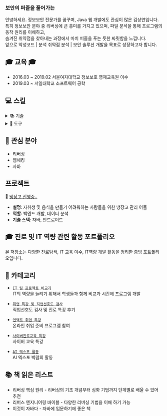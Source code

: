 <h3 class="heading-element" dir="auto">보안의 퍼즐을 풀어가는</h3>
안녕하세요. 정보보안 전문가를 꿈꾸며, Java 웹 개발에도 관심이 많은 김상연입니다.<br> 
특히 정보보안 분야 중 리버싱에 큰 흥미를 가지고 있으며, 파일 분석을 통해 프로그램의 동작 원리를 이해하고,<br> 
숨겨진 취약점을 찾아내는 과정에서 마치 퍼즐을 푸는 듯한 짜릿함을 느낍니다.<br>
앞으로 악성코드 | 분석 취약점 분석 | 보안 솔루션 개발을 목표로 성장하고자 합니다.<br>


## 🎓 교육 🎓
* 2016.03 ~ 2019.02 서울여자대학교 정보보호 영재교육원 이수
* 2019.03 ~ 서일대학교 소프트웨어 공학

## 💻 스킬
<details>
<summary>📚 기술</summary><br>

<div style="margin-left: 30rem">

<details>
<summary>⚙ Reversing</summary>

- [리버싱 - 어셈블리 기초](https://velog.io/@m0ng/%EC%96%B4%EC%85%88%EB%B8%94%EB%A6%AC%EC%96%B4-%EC%A3%BC%EC%9A%94-%EB%AA%85%EB%A0%B9%EC%96%B4-%EC%A0%95%EB%A6%AC)
- [리버싱 - DreamHack 풀이](https://velog.io/@m0ng/DreamHack-rev-basic-2)
- [IA-32 레지스터 정리](https://velog.io/@m0ng/IA-32-%EC%8A%A4%ED%83%9D-%EA%B5%AC%EC%A1%B0-%EC%A0%95%EB%A6%AC)

</details>

<details>
<summary>⚙ WebHacking</summary>

- [간단한 Cookies 문제 풀이](https://velog.io/@m0ng/DreamHack-Cookie-%EB%AC%B8%EC%A0%9C-%ED%92%80%EC%9D%B4)

</details>
<details>
<summary>☕ Java</summary>

- [Java 정리](https://velog.io/@m0ng/Java-%EC%A0%95%EB%A6%AC)
- [Java 생성자](https://velog.io/@m0ng/Java-Note-%EC%83%9D%EC%84%B1%EC%9E%90)
- [Java 메소드 오버로딩/오버라이딩 정리](https://velog.io/@m0ng/Java-%ED%95%99%EC%8A%B5%EB%85%B8%ED%8A%B8-%EB%A9%94%EC%86%8C%EB%93%9C-%EC%98%A4%EB%B2%84%EB%A1%9C%EB%94%A9)

</details>

<details>
<summary>🟣 C#</summary>

- [C# WinForm 계산기](https://velog.io/@m0ng/C-WinForms-%EA%B3%84%EC%82%B0%EA%B8%B0-%EB%A7%8C%EB%93%A4%EA%B8%B0)
- [C# 기본 문법](https://velog.io/@m0ng/C-%EA%B8%B0%EB%B3%B8-%EB%AC%B8%EB%B2%95-%ED%95%99%EC%8A%B5%EB%85%B8%ED%8A%B8)

</details>
</div>
</details> <!-- 언어 기술 -->


<details>
<summary>🧰 도구</summary><br>

<div style="margin-left: 30rem">

<details>
<summary>🛠️ IDA</summary>
  
- [IDA로 DreamHack 문제 풀기](https://velog.io/@m0ng/Dreamhack-rev-basic-3)

</details>

<details>
<summary>🧪 Burp Suite</summary>

- [Burp Suite 기본 세팅](https://velog.io/@m0ng/Burp-Suite-%EC%84%A4%EC%B9%98)
- [Burp Suite를 이용한 DreamHack 풀이](https://velog.io/@m0ng/Burp-Suite-cookies-%EB%AC%B8%EC%A0%9C-%ED%92%80%EC%9D%B4)

</details>

<details>
<summary>🌐 Wireshark</summary>

- [Wireshark 필터링 기초](https://velog.io/@m0ng/Wireshark-%ED%95%84%ED%84%B0%EB%A7%81-%EA%B8%B0%EC%B4%88-%ED%95%99%EC%8A%B5%EB%85%B8%ED%8A%B8)

</details>

</div>
</details> <!-- 프로그램 기술 -->


## 🔎 관심 분야
* 리버싱
* 웹해킹
* 자바

## 프로젝트
🔎 [냉장고 진행중..](https://github.com/HubMong/Projecgo)
- **설명**: 자취생 및 음식을 만들기 어려워하는 사람들을 위한 냉장고 관리 어플
- **역할**: 백엔드 개발, 데이터 분석
- **기술 스택**: 자바, 안드로이드

## 🎓 진로 및 IT 역량 관련 활동 포트폴리오

본 저장소는 다양한 진로탐색, IT 교육 이수, IT역량 개발 활동을 정리한 증빙 포트폴리오입니다.  

## 📁 카테고리

- [`IT 팀 프로젝트 비교과`](https://github.com/HubMong/SkillSt)  
  IT의 역량을 늘리기 위해서 학생들과 함께 비교과 시간에 프로그램 개발
  
- [`취업 특강 및 직업선호도 검사`](https://github.com/HubMong/class)  
  직업선호도 검사 및 진로 특강 후기

- [`언택트 취업 특강`](https://github.com/HubMong/Study1/tree/main)  
  온라인 취업 준비 프로그램 참여

- [`사이버진로교육 특강`](https://github.com/HubMong/study2/tree/main)  
  사이버 교육 특강

- [`AI 엑스포 활동`](https://github.com/HubMong/AIAex)  
  AI 엑스포 박람회 활동


## 📚 책 읽은 리스트
* 리버싱 핵심 원리 - 리버싱의 기초 개념부터 심화 기법까지 단계별로 배울 수 있어 추천
* 리버스 엔지니어링 바이블 - 다양한 리버싱 기법을 이해 하기 가능
* 이것이 자바다 - 자바에 입문하기에 좋은 책

